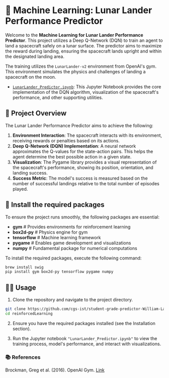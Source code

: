 # 🚀 Machine Learning: Lunar Lander Performance Predictor

Welcome to the **Machine Learning for Lunar Lander Performance Predictor**. This project utilizes a Deep Q-Network (DQN) to train an agent to land a spacecraft safely on a lunar surface. The predictor aims to maximize the reward during landing, ensuring the spacecraft lands upright and within the designated landing area.

The training utilizes the `LunarLander-v2` environment from OpenAI's gym. This environment simulates the physics and challenges of landing a spacecraft on the moon.

- [`LunarLander_Predictor.ipynb`](https://github.com/cgs-ist/student-grade-predictor-William-Laverty/blob/main/Reinforced%20Learning/LunarLander-QLearning.ipynb): This Jupyter Notebook provides the core implementation of the DQN algorithm, visualization of the spacecraft's performance, and other supporting utilities.

## 🎯 Project Overview

The Lunar Lander Performance Predictor aims to achieve the following:

1. **Environment Interaction**: The spacecraft interacts with its environment, receiving rewards or penalties based on its actions.
2. **Deep Q-Network (DQN) Implementation**: A neural network approximates the Q-values for the state-action pairs. This helps the agent determine the best possible action in a given state.
3. **Visualization**: The Pygame library provides a visual representation of the spacecraft's performance, showing its position, orientation, and landing success.
4. **Success Metric**: The model's success is measured based on the number of successful landings relative to the total number of episodes played.

## 🔨 Install the required packages

To ensure the project runs smoothly, the following packages are essential:

- **gym**  # Provides environments for reinforcement learning
- **box2d-py**  # Physics engine for gym
- **tensorflow**  # Machine learning framework
- **pygame**  # Enables game development and visualizations
- **numpy**  # Fundamental package for numerical computations

To install the required packages, execute the following command:

```bash
brew install swig
pip install gym box2d-py tensorflow pygame numpy
```

## 🧑‍💻 Usage

1. Clone the repository and navigate to the project directory.

```bash
git clone https://github.com/cgs-ist/student-grade-predictor-William-Laverty.git
cd reinforcedLearning
```

2. Ensure you have the required packages installed (see the Installation section).

3. Run the Jupyter notebook `"LunarLander_Predictor.ipynb"` to view the training process, model's performance, and interact with visualizations.

### 📚 References

Brockman, Greg et al. (2016). OpenAI Gym. [Link](https://gym.openai.com)
